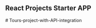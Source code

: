 ## React Projects Starter APP
#   T o u r s - p r o j e c t - w i t h - A P I - i n t e g r a t i o n  
 
